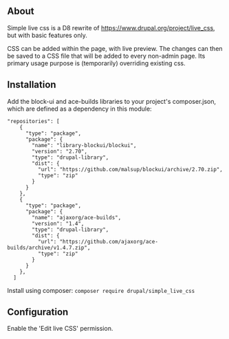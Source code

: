 ## About

Simple live css is a D8 rewrite of https://www.drupal.org/project/live_css, but with basic features only.

CSS can be added within the page, with live preview. The changes can then be saved to a CSS file that will be added to every non-admin page. Its primary usage purpose is (temporarily) overriding existing css.

## Installation

Add the block-ui and ace-builds libraries to your project's composer.json, which are defined as a dependency in this module:

```
"repositories": [
    {
      "type": "package",
      "package": {
        "name": "library-blockui/blockui",
        "version": "2.70",
        "type": "drupal-library",
        "dist": {
          "url": "https://github.com/malsup/blockui/archive/2.70.zip",
          "type": "zip"
        }
      }
    },
    {
      "type": "package",
      "package": {
        "name": "ajaxorg/ace-builds",
        "version": "1.4",
        "type": "drupal-library",
        "dist": {
          "url": "https://github.com/ajaxorg/ace-builds/archive/v1.4.7.zip",
          "type": "zip"
        }
      }
    },
  ]
```

Install using composer: `composer require drupal/simple_live_css`

## Configuration

Enable the 'Edit live CSS' permission.
